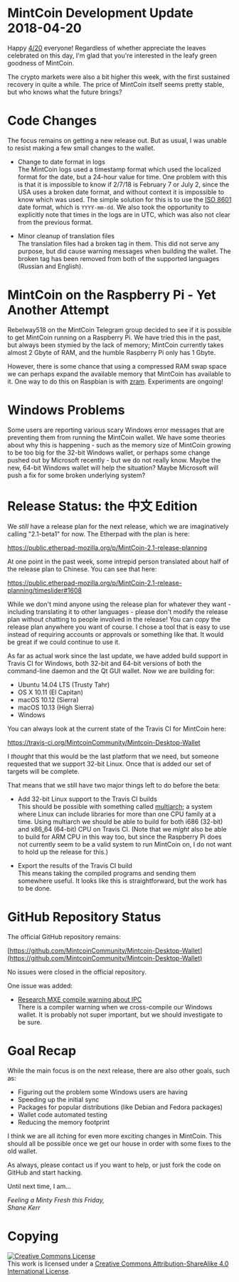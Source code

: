 # MintCoin Development Update 2018-04-20

Happy [4/20](https://en.wikipedia.org/wiki/420_(cannabis_culture))
everyone! Regardless of whether appreciate the leaves celebrated on
this day, I'm glad that you're interested in the leafy green goodness of
MintCoin.

The crypto markets were also a bit higher this week, with the first
sustained recovery in quite a while. The price of MintCoin itself
seems pretty stable, but who knows what the future brings?

# Code Changes 

The focus remains on getting a new release out. But as usual, I was
unable to resist making a few small changes to the wallet.

* Change to date format in logs  
  The MintCoin logs used a timestamp format which used the localized
  format for the date, but a 24-hour value for time. One problem with
  this is that it is impossible to know if 2/7/18 is February 7 or
  July 2, since the USA uses a broken date format, and without context
  it is impossible to know which was used. The simple solution for
  this is to use the
  [ISO 8601](https://en.wikipedia.org/wiki/ISO_8601) date format,
  which is `YYYY-mm-dd`. We also took the opportunity to explicitly
  note that times in the logs are in UTC, which was also not clear
  from the previous format.

* Minor cleanup of translation files  
  The translation files had a broken tag in them. This did not serve
  any purpose, but did cause warning messages when building the
  wallet. The broken tag has been removed from both of the supported
  languages (Russian and English).

# MintCoin on the Raspberry Pi - Yet Another Attempt

Rebelway518 on the MintCoin Telegram group decided to see if it is
possible to get MintCoin running on a Raspberry Pi. We have tried this
in the past, but always been stymied by the lack of memory; MintCoin
currently takes almost 2 Gbyte of RAM, and the humble Raspberry Pi
only has 1 Gbyte.

However, there is some chance that using a compressed RAM swap space
we can perhaps expand the available memory that MintCoin has
available to it. One way to do this on Raspbian is with
[zram](https://en.wikipedia.org/wiki/Zram). Experiments are ongoing!

# Windows Problems

Some users are reporting various scary Windows error messages that are
preventing them from running the MintCoin wallet. We have some
theories about why this is happening - such as the memory size of
MintCoin growing to be too big for the 32-bit Windows wallet, or
perhaps some change pushed out by Microsoft recently - but we do not
really know. Maybe the new, 64-bit Windows wallet will help the
situation? Maybe Microsoft will push a fix for some broken underlying
system?

# Release Status: the 中文 Edition

We _still_ have a release plan for the next release, which we are
imaginatively calling "2.1-beta1" for now. The Etherpad with the plan
is here:

https://public.etherpad-mozilla.org/p/MintCoin-2.1-release-planning

At one point in the past week, some intrepid person translated about
half of the release plan to Chinese. You can see that here:

https://public.etherpad-mozilla.org/p/MintCoin-2.1-release-planning/timeslider#1608

While we don't mind anyone using the release plan for whatever they
want - including translating it to other languages - please don't
modify the release plan without chatting to people involved in the
release! You can _copy_ the release plan anywhere you want of course.
I chose a tool that is easy to use instead of requiring accounts or
approvals or something like that. It would be great if we could
continue to use it. 

As far as actual work since the last update, we have added build
support in Travis CI for Windows, both 32-bit and 64-bit versions of
both the command-line daemon and the Qt GUI wallet. Now we are
building for:

* Ubuntu 14.04 LTS (Trusty Tahr)
* OS X 10.11 (El Capitan)
* macOS 10.12 (Sierra)
* macOS 10.13 (High Sierra)
* Windows

You can always look at the current state of the Travis CI for MintCoin
here: 

https://travis-ci.org/MintcoinCommunity/Mintcoin-Desktop-Wallet

I _thought_ that this would be the last platform that we need, but
someone requested that we support 32-bit Linux. Once that is added our
set of targets will be complete.

That means that we still have two major things left to do before the
beta:

* Add 32-bit Linux support to the Travis CI builds  
  This should be possible with something called
  [multiarch](https://wiki.debian.org/Multiarch); a system where Linux
  can include libraries for more than one CPU family at a time. Using
  multiarch we should be able to build for both i686 (32-bit) and
  x86_64 (64-bit) CPU on Travis CI. (Note that we _might_ also be able
  to build for ARM CPU in this way too, but since the Raspberry Pi
  does not currently seem to be a valid system to run MintCoin on, I
  do not want to hold up the release for this.)

* Export the results of the Travis CI build  
  This means taking the compiled programs and sending them somewhere
  useful. It looks like this is straightforward, but the work has to
  be done.

# GitHub Repository Status

The official GitHub repository remains:

[https://github.com/MintcoinCommunity/Mintcoin-Desktop-Wallet](https://github.com/MintcoinCommunity/Mintcoin-Desktop-Wallet)

No issues were closed in the official repository.

One issue was added:

* [Research MXE compile warning about IPC](https://github.com/MintcoinCommunity/Mintcoin-Desktop-Wallet/issues/62)  
  There is a compiler warning when we cross-compile our Windows
  wallet. It is probably not super important, but we should
  investigate to be sure.

# Goal Recap

While the main focus is on the next release, there are also other
goals, such as:

* Figuring out the problem some Windows users are having
* Speeding up the initial sync
* Packages for popular distributions (like Debian and Fedora packages)
* Wallet code automated testing
* Reducing the memory footprint

I think we are all itching for even more exciting changes in MintCoin.
This should all be possible once we get our house in order with some
fixes to the old wallet.

As always, please contact us if you want to help, or just fork the
code on GitHub and start hacking.

Until next time, I am...

_Feeling a Minty Fresh this Friday,  
Shane Kerr_

# Copying

<a rel="license" href="http://creativecommons.org/licenses/by-sa/4.0/"><img alt="Creative Commons License" style="border-width:0" src="https://i.creativecommons.org/l/by-sa/4.0/88x31.png" /></a><br />This work is licensed under a <a rel="license" href="http://creativecommons.org/licenses/by-sa/4.0/">Creative Commons Attribution-ShareAlike 4.0 International License</a>.
